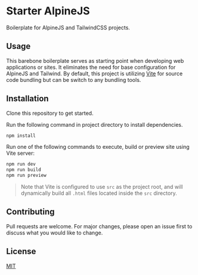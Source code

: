 # Starter AlpineJS
Boilerplate for AlpineJS and TailwindCSS projects.

## Usage
This barebone boilerplate serves as starting point when developing web applications or sites. It eliminates the need for base configuration for AlpineJS and Tailwind. By default, this project is utilizing [Vite](https://vitejs.dev/) for source code bundling but can be switch to any bundling tools.

## Installation
Clone this repository to get started.

Run the following command in project directory to install dependencies.
```bash
npm install
```

Run one of the following commands to execute, build or preview site using Vite server:
```bash
npm run dev
npm run build
npm run preview
```

> Note that Vite is configured to use `src` as the project root, and will dynamically build all `.html` files located inside the `src` directory.

## Contributing

Pull requests are welcome. For major changes, please open an issue first to discuss what you would like to change.

## License

[MIT](https://github.com/mkfizi/starter-alpinejs/blob/main/LICENSE)
